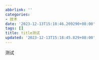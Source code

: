 ```yaml
---
abbrlink: ''
categories:
- 技术
date: '2023-12-13T15:18:46.209290+08:00'
tags: []
title: title测试
updated: '2023-12-13T15:18:45.829+08:00'
---
```

测试
